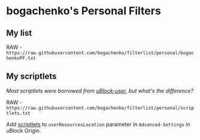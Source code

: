 # bogachenko's Personal Filters

## My list
RAW - `https://raw.githubusercontent.com/bogachenko/filterlist/personal/bogachenkoPF.txt`

## My scriptlets
_Most scriptlets were borrowed from [uBlock-user](https://github.com/uBlock-user), but what's the difference?_

RAW - `https://raw.githubusercontent.com/bogachenko/filterlist/personal/scriptlets.txt`

Add [scriptlets](https://raw.githubusercontent.com/bogachenko/filterlist/personal/scriptlets.txt) to `userResourcesLocation` parameter in `Advanced-Settings` in uBlock Origin.
